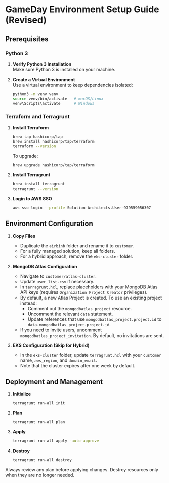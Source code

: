 # GameDay Environment Setup Guide (Revised)

## Prerequisites

### Python 3
1. **Verify Python 3 Installation**  
   Make sure Python 3 is installed on your machine.

2. **Create a Virtual Environment**  
   Use a virtual environment to keep dependencies isolated:
   ```bash
   python3 -m venv venv
   source venv/bin/activate   # macOS/Linux
   venv\Scripts\activate      # Windows
   ```

### Terraform and Terragrunt
1. **Install Terraform**  
   ```bash
   brew tap hashicorp/tap
   brew install hashicorp/tap/terraform
   terraform --version
   ```
   To upgrade:
   ```bash
   brew upgrade hashicorp/tap/terraform
   ```

2. **Install Terragrunt**  
   ```bash
   brew install terragrunt
   terragrunt --version
   ```

3. **Login to AWS SSO**  
   ```bash
   aws sso login --profile Solution-Architects.User-979559056307
   ```

## Environment Configuration

1. **Copy Files**  
   - Duplicate the `airbinb` folder and rename it to `customer`.  
   - For a fully managed solution, keep all folders.  
   - For a hybrid approach, remove the `eks-cluster` folder.

2. **MongoDB Atlas Configuration**  
   - Navigate to `customer/atlas-cluster`.  
   - Update `user_list.csv` if necessary.  
   - In `terragrunt.hcl`, replace placeholders with your MongoDB Atlas API keys (requires `Organization Project Creator` privileges).  
   - By default, a new Atlas Project is created. To use an existing project instead:
     - Comment out the `mongodbatlas_project` resource.
     - Uncomment the relevant `data` statement.
     - Update references that use `mongodbatlas_project.project.id` to `data.mongodbatlas_project.project.id`.
   - If you need to invite users, uncomment `mongodbatlas_project_invitation`. By default, no invitations are sent.

3. **EKS Configuration (Skip for Hybrid)**  
   - In the `eks-cluster` folder, update `terragrunt.hcl` with your `customer` name, `aws_region`, and `domain_email`.  
   - Note that the cluster expires after one week by default.

## Deployment and Management

1. **Initialize**  
   ```bash
   terragrunt run-all init
   ```

2. **Plan**  
   ```bash
   terragrunt run-all plan
   ```

3. **Apply**  
   ```bash
   terragrunt run-all apply -auto-approve
   ```

4. **Destroy**  
   ```bash
   terragrunt run-all destroy
   ```

Always review any plan before applying changes. Destroy resources only when they are no longer needed.
